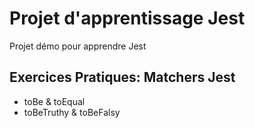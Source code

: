 # Projet d'apprentissage Jest

Projet démo pour apprendre Jest

## Exercices Pratiques: Matchers Jest

- toBe & toEqual
- toBeTruthy & toBeFalsy
